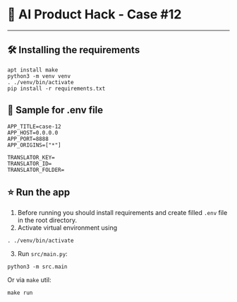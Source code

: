 ﻿# 🤖 AI Product Hack - Case  #12
___

## 🛠️ Installing the requirements
```
apt install make
python3 -m venv venv
. ./venv/bin/activate
pip install -r requirements.txt
```

## 🔑 Sample for .env file
```
APP_TITLE=case-12
APP_HOST=0.0.0.0
APP_PORT=8888
APP_ORIGINS=["*"]

TRANSLATOR_KEY=
TRANSLATOR_ID=
TRANSLATOR_FOLDER=
```
## ⭐️ Run the app
1. Before running you should install requirements and create filled `.env` file in the root directory.
2. Activate virtual environment using
```
. ./venv/bin/activate
```
3. Run `src/main.py`:
```
python3 -m src.main
```
Or via `make` util:
```
make run
```
